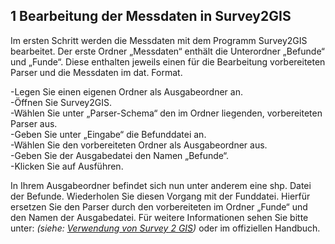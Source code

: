 ﻿## 1 Bearbeitung der Messdaten in Survey2GIS 

Im ersten Schritt werden die Messdaten mit dem Programm Survey2GIS bearbeitet. 
Der erste Ordner „Messdaten“ enthält die Unterordner „Befunde“ und „Funde“.
Diese enthalten jeweils einen für die Bearbeitung vorbereiteten Parser und die Messdaten im dat. Format. 

-Legen Sie einen eigenen Ordner als Ausgabeordner an.\
-Öffnen Sie Survey2GIS.\
-Wählen Sie unter „Parser-Schema“ den im Ordner liegenden, vorbereiteten Parser aus.\
-Geben Sie unter „Eingabe“ die Befunddatei an.\
-Wählen Sie den vorbereiteten Ordner als Ausgabeordner aus.\
-Geben Sie der Ausgabedatei den Namen „Befunde“.\
-Klicken Sie auf Ausführen.

In Ihrem Ausgabeordner befindet sich nun unter anderem eine shp. Datei der Befunde.
Wiederholen Sie diesen Vorgang mit der Funddatei.
Hierfür ersetzen Sie den Parser durch den vorbereiteten im Ordner „Funde“ und den Namen der Ausgabedatei.
Für weitere Informationen sehen Sie bitte unter: *(siehe: [Verwendung von Survey 2 GIS](../../manual/14._gis))* oder im offiziellen Handbuch.
